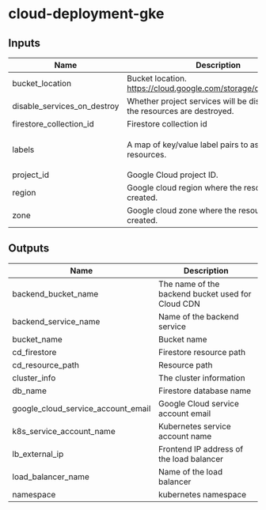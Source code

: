 # cloud-deployment-gke
<!-- BEGINNING OF PRE-COMMIT-TERRAFORM DOCS HOOK -->
## Inputs

| Name | Description | Type | Default | Required |
|------|-------------|------|---------|:--------:|
| bucket\_location | Bucket location. https://cloud.google.com/storage/docs/locations | `string` | `"US"` | no |
| disable\_services\_on\_destroy | Whether project services will be disabled when the resources are destroyed. | `bool` | `false` | no |
| firestore\_collection\_id | Firestore collection id | `string` | `"fileMetadata-cdn-gke"` | no |
| labels | A map of key/value label pairs to assign to the resources. | `map(string)` | <pre>{<br>  "app": "cloud-deployment-gke-golang"<br>}</pre> | no |
| project\_id | Google Cloud project ID. | `string` | n/a | yes |
| region | Google cloud region where the resource will be created. | `string` | `"us-west1"` | no |
| zone | Google cloud zone where the resources will be created. | `string` | `"us-west1-a"` | no |

## Outputs

| Name | Description |
|------|-------------|
| backend\_bucket\_name | The name of the backend bucket used for Cloud CDN |
| backend\_service\_name | Name of the backend service |
| bucket\_name | Bucket name |
| cd\_firestore | Firestore resource path |
| cd\_resource\_path | Resource path |
| cluster\_info | The cluster information |
| db\_name | Firestore database name |
| google\_cloud\_service\_account\_email | Google Cloud service account email |
| k8s\_service\_account\_name | Kubernetes service account name |
| lb\_external\_ip | Frontend IP address of the load balancer |
| load\_balancer\_name | Name of the load balancer |
| namespace | kubernetes namespace |

<!-- END OF PRE-COMMIT-TERRAFORM DOCS HOOK -->
